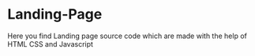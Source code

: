 # Landing-Page
Here you find Landing page source code which are made with the help of HTML CSS and Javascript
